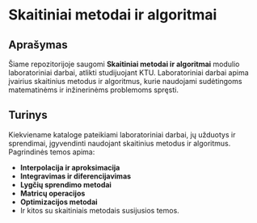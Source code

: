 # Skaitiniai metodai ir algoritmai

## Aprašymas

Šiame repozitorijoje saugomi **Skaitiniai metodai ir algoritmai** modulio laboratoriniai darbai, atlikti studijuojant KTU. Laboratoriniai darbai apima įvairius skaitinius metodus ir algoritmus, kurie naudojami sudėtingoms matematinėms ir inžinerinėms problemoms spręsti.

## Turinys

Kiekviename kataloge pateikiami laboratoriniai darbai, jų užduotys ir sprendimai, įgyvendinti naudojant skaitinius metodus ir algoritmus. Pagrindinės temos apima:

- **Interpolacija ir aproksimacija**
- **Integravimas ir diferencijavimas**
- **Lygčių sprendimo metodai**
- **Matricų operacijos**
- **Optimizacijos metodai**
- Ir kitos su skaitiniais metodais susijusios temos.
